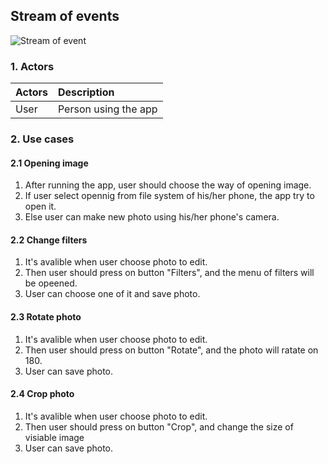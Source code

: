 
## Stream of events

![Stream of event](https://github.com/B1nvoker/-photo_editor/blob/master/docs/UseCaseDiagram/UseCaseDiagram.png)

### 1. Actors

| Actors | Description |
|:--|:--|
| User | Person using the app |

### 2. Use cases
#### 2.1 Opening image
1. After running the app, user should choose the way of opening image.
2. If user select opennig from file system of his/her phone, the app try to open it.
3. Else user can make new photo using his/her phone's camera.
#### 2.2 Change filters
1. It's avalible when user choose photo to edit.
2. Then user should press on button "Filters", and the menu of filters will be opeened.
3. User can choose one of it and save photo.
#### 2.3 Rotate photo
1. It's avalible when user choose photo to edit.
2. Then user should press on button "Rotate", and the photo will ratate on 180.
3. User can save photo.
#### 2.4 Crop photo
1. It's avalible when user choose photo to edit.
2. Then user should press on button "Crop", and change the size of visiable image
3. User can save photo.
